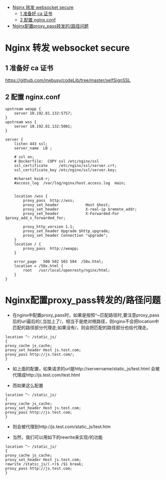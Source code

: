 [](...menustart)

- [Nginx 转发 websocket secure](#7c5ba97417d6a694ecb09b70b7874040)
    - [1 准备好 ca 证书](#a531b2993886b54ffe0570554f93f575)
    - [2 配置 nginx.conf](#d1981f613ae630bff78fe54af74f9c17)
- [Nginx配置proxy_pass转发的/路径问题](#f000b6463e33ea7670c393ee0b4927bf)

[](...menuend)


<h2 id="7c5ba97417d6a694ecb09b70b7874040"></h2>

# Nginx 转发 websocket secure

<h2 id="a531b2993886b54ffe0570554f93f575"></h2>

## 1 准备好 ca 证书

https://github.com/mebusy/codeLib/tree/master/selfSignSSL

<h2 id="d1981f613ae630bff78fe54af74f9c17"></h2>

## 2 配置 nginx.conf

```
upstream weapp {
    server 10.192.81.132:5757;
}
upstream wss {
    server 10.192.81.132:5001;
}

server {
    listen 443 ssl;
    server_name  LB ;

    # ssl on;
    # Dockerfile:  COPY ssl /etc/nginx/ssl    
    ssl_certificate     /etc/nginx/ssl/server.crt;
    ssl_certificate_key /etc/nginx/ssl/server.key;

    #charset koi8-r;
    #access_log  /var/log/nginx/host.access.log  main;


    location /wss {
        proxy_pass  http://wss;
        proxy_set_header            Host $host;
        proxy_set_header            X-real-ip $remote_addr;
        proxy_set_header            X-Forwarded-For $proxy_add_x_forwarded_for;

        proxy_http_version 1.1;
        proxy_set_header Upgrade $http_upgrade;
        proxy_set_header Connection "upgrade";
    }
    location / {
        proxy_pass  http://weapp;
    }

    error_page   500 502 503 504  /50x.html;
    location = /50x.html {
        root   /usr/local/openresty/nginx/html;
    }
}
```

<h2 id="f000b6463e33ea7670c393ee0b4927bf"></h2>

# Nginx配置proxy_pass转发的/路径问题

- 在nginx中配置proxy_pass时，如果是按照^~匹配路径时,要注意proxy_pass后的url最后的/,当加上了/，相当于是绝对根路径，则nginx不会把location中匹配的路径部分代理走;如果没有/，则会把匹配的路径部分也给代理走。


```
location ^~ /static_js/
{
proxy_cache js_cache;
proxy_set_header Host js.test.com;
proxy_pass http://js.test.com/;
}
```

- 如上面的配置，如果请求的url是http://servername/static_js/test.html 会被代理成http://js.test.com/test.html

- 而如果这么配置

```
location ^~ /static_js/
{
proxy_cache js_cache;
proxy_set_header Host js.test.com;
proxy_pass http://js.test.com;
}
```

- 则会被代理到http://js.test.com/static_js/test.htm

- 当然，我们可以用如下的rewrite来实现/的功能

```
location ^~ /static_js/
{
proxy_cache js_cache;
proxy_set_header Host js.test.com;
rewrite /static_js/(.+)$ /$1 break;
proxy_pass http://js.test.com;
}
```
